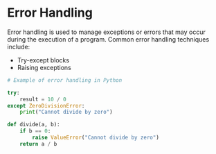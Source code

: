 # Error Handling

Error handling is used to manage exceptions or errors that may occur during the execution of a program. Common error handling techniques include:

- Try-except blocks
- Raising exceptions

```python
# Example of error handling in Python

try:
    result = 10 / 0
except ZeroDivisionError:
    print("Cannot divide by zero")

def divide(a, b):
    if b == 0:
        raise ValueError("Cannot divide by zero")
    return a / b
```
